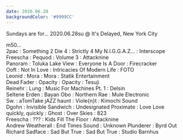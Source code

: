 ```yaml
---
date: 2020.06.28
backgroundColor: '#9999CC'
---
```


Sundays are for... 2020.06.28su @ It's Delayed, New York City  

m50...  
2pac : Something 2 Die 4 : Strictly 4 My N.I.G.G.A.Z... : Interscope  
Freescha : Pequod : Volume 3 : Attacknine  
Panoram : Toluka Lake View : Everyone Is A Door : Firecracker  
Ooft : Not In Love : Intricacies Of Modern Life : FOTO  
Leonid : Mora : Mora : Statik Entertainment  
Dead Fader : Opacity : Opacity : Tesuji  
Reinehr : Lung : Music For Machines Pt. 1 : Delsin  
Seltene Erden : Bayan Obo : Northern Rae : Mule Electronic  
Sw. : aTomTake jAZZ haunt : Viole{n}t : Kimochi Sound  
Dgohn : Invisible Sandwich : Undesignated Proximate : Love Love  
quickly, quickly : Ghost : Over Skies : 823  
Freescha : ??? : Kids Fill The Floor : Attacknine  
Andrew Weatherall : End Times Sound : Unknown Plunderer : Byrd Out  
Richard Sadface : Sad But True : Sad But True : Studio Barnhus